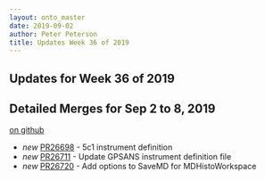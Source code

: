 ```yaml
---
layout: onto_master
date: 2019-09-02
author: Peter Peterson
title: Updates Week 36 of 2019
---
```

Updates for Week 36 of 2019
---------------------------

Detailed Merges for Sep 2 to 8, 2019
------------------------------------
[on github](https://github.com/mantidproject/mantid/pulls?q=is%3Apr+merged%3A2019-09-03..2019-09-08)

* *new* [PR26698](https://github.com/mantidproject/mantid/pull/26698) - 5c1 instrument definition
* *new* [PR26711](https://github.com/mantidproject/mantid/pull/26711) - Update GPSANS instrument definition file
* *new* [PR26720](https://github.com/mantidproject/mantid/pull/26720) - Add options to SaveMD for MDHistoWorkspace
